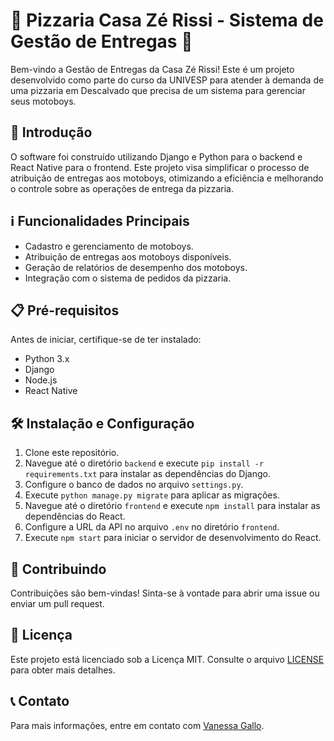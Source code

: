 # 🍕 Pizzaria Casa Zé Rissi - Sistema de Gestão de Entregas 🛵

Bem-vindo a Gestão de Entregas da Casa Zé Rissi! Este é um projeto desenvolvido como parte do curso da UNIVESP para atender à demanda de uma pizzaria em Descalvado que precisa de um sistema para gerenciar seus motoboys.

## 🚀 Introdução

O software foi construído utilizando Django e Python para o backend e React Native para o frontend. Este projeto visa simplificar o processo de atribuição de entregas aos motoboys, otimizando a eficiência e melhorando o controle sobre as operações de entrega da pizzaria.

## ℹ️ Funcionalidades Principais

- Cadastro e gerenciamento de motoboys.
- Atribuição de entregas aos motoboys disponíveis.
- Geração de relatórios de desempenho dos motoboys.
- Integração com o sistema de pedidos da pizzaria.

## 📋 Pré-requisitos

Antes de iniciar, certifique-se de ter instalado:

- Python 3.x
- Django
- Node.js
- React Native


## 🛠️ Instalação e Configuração

1. Clone este repositório.
2. Navegue até o diretório `backend` e execute `pip install -r requirements.txt` para instalar as dependências do Django.
3. Configure o banco de dados no arquivo `settings.py`.
4. Execute `python manage.py migrate` para aplicar as migrações.
5. Navegue até o diretório `frontend` e execute `npm install` para instalar as dependências do React.
6. Configure a URL da API no arquivo `.env` no diretório `frontend`.
7. Execute `npm start` para iniciar o servidor de desenvolvimento do React.

## 🤝 Contribuindo

Contribuições são bem-vindas! Sinta-se à vontade para abrir uma issue ou enviar um pull request.

## 📄 Licença

Este projeto está licenciado sob a Licença MIT. Consulte o arquivo [LICENSE](LICENSE) para obter mais detalhes.

## 📞 Contato

Para mais informações, entre em contato com [Vanessa Gallo](mailto:vanessaleticiagallo@email.com).

